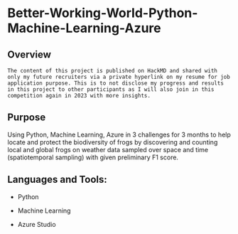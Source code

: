 # Better-Working-World-Python-Machine-Learning-Azure

## Overview

`The content of this project is published on HackMD and shared with only my future recruiters via a private hyperlink on my resume for job application purpose. This is to not disclose my progress and results in this project to other participants as I will also join in this competition again in 2023 with more insights.`

## Purpose

Using Python, Machine Learning, Azure in 3 challenges for 3 months to help locate and protect the biodiversity of frogs by discovering and counting local and global frogs on weather data sampled over space and time (spatiotemporal sampling) with given preliminary F1 score.

## Languages and Tools:

- Python

- Machine Learning

- Azure Studio
